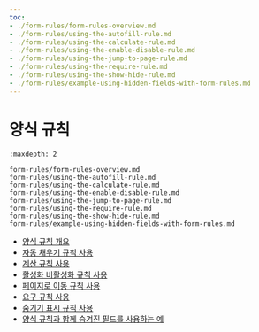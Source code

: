 ```yaml
---
toc:
- ./form-rules/form-rules-overview.md
- ./form-rules/using-the-autofill-rule.md
- ./form-rules/using-the-calculate-rule.md
- ./form-rules/using-the-enable-disable-rule.md
- ./form-rules/using-the-jump-to-page-rule.md
- ./form-rules/using-the-require-rule.md
- ./form-rules/using-the-show-hide-rule.md
- ./form-rules/example-using-hidden-fields-with-form-rules.md
---
```

# 양식 규칙

```{toctree}
:maxdepth: 2

form-rules/form-rules-overview.md
form-rules/using-the-autofill-rule.md
form-rules/using-the-calculate-rule.md
form-rules/using-the-enable-disable-rule.md
form-rules/using-the-jump-to-page-rule.md
form-rules/using-the-require-rule.md
form-rules/using-the-show-hide-rule.md
form-rules/example-using-hidden-fields-with-form-rules.md
```

* [양식 규칙 개요](./form-rules/form-rules-overview.md)
* [자동 채우기 규칙 사용](./form-rules/using-the-autofill-rule.md)
* [계산 규칙 사용](./form-rules/using-the-calculate-rule.md)
* [활성화 비활성화 규칙 사용](./form-rules/using-the-enable-disable-rule.md)
* [페이지로 이동 규칙 사용](./form-rules/using-the-jump-to-page-rule.md)
* [요구 규칙 사용](./form-rules/using-the-require-rule.md)
* [숨기기 표시 규칙 사용](./form-rules/using-the-show-hide-rule.md)
* [양식 규칙과 함께 숨겨진 필드를 사용하는 예](./form-rules/example-using-hidden-fields-with-form-rules.md)
